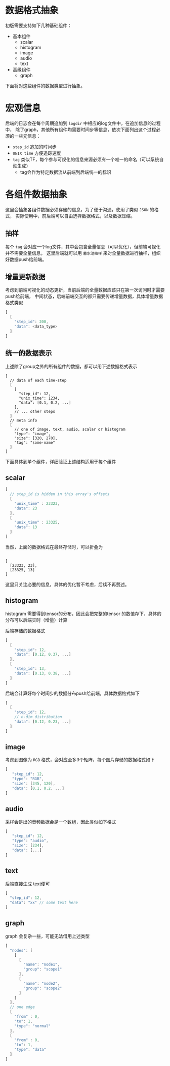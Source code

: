 # 数据格式抽象

初版需要支持如下几种基础组件：

- 基本组件
  - scalar
  - histogram
  - image
  - audio
  - text
- 高级组件
  - graph

下面将对这些组件的数据类型进行抽象。

# 宏观信息
后端的日志会在每个周期追加到 `logdir` 中相应的log文件中，在追加信息的过程中，
除了graph，其他所有组件均需要时间步等信息，依次下面列出这个过程必须的一些元信息：
- `step_id` 追加的时间步
- `UNIX time` 方便追踪速度
- `tag` 类似TF，每个参与可视化的信息来源必须有一个唯一的命名（可以系统自动生成）
  - tag会作为特定数据流从前端到后端统一的标识

# 各组件数据抽象
这里会抽象各组件数据必须存储的信息，为了便于沟通，使用了类似 `JSON` 的格式，
实际使用中，前后端可以自由选择数据格式，以及数据压缩。

## 抽样
每个 `tag` 会对应一个log文件，其中会包含全量信息（可以优化），但前端可视化并不需要全量信息，
这里后端就可以用 `蓄水池抽样` 来对全量数据进行抽样，组织好数据push给前端。

## 增量更新数据
考虑到前端可视化的动态更新，当前后端的全量数据应该只在第一次访问时才需要push给前端，
中间状态，后端前端交互的都只需要传递增量数据，具体增量数据格式类似

```javascript
[
  [
    "step_id": 200,
    "data": <data_type>
  ]
]
```


## 统一的数据表示
上述除了group之外的所有组件的数据，都可以用下述数据格式表示

```
[
  // data of each time-step
  [
    [
      "step_id": 12,
      "unix_time": 1234,
      "data": [0.1, 0.2, ...]
    ],
    // ... other steps
  ]
  // meta info
  [
    // one of image, text, audio, scalar or histogram
    "type": "image",
    "size": [320, 270],
    "tag": "some-name"
  ]
]
```

下面具体到单个组件，详细验证上述结构适用于每个组件

## scalar

```javascript
[
  // step_id is hidden in this array's offsets
  [
    "unix_time" : 23323,
    "data": 23
  ],
  [
    "unix_time" : 23325,
    "data": 13
  ]
]
```

当然，上面的数据格式在最终存储时，可以折叠为

```

[
  [23323, 23],
  [23325, 13]
]
```
这里只关注必要的信息，具体的优化暂不考虑，后续不再赘述。

## histogram
histogram 需要得到tensor的分布，因此会把完整的tensor 的数值存下，具体的分布可以后端实时（增量）计算

后端存储的数据格式

```javascript
[
  [
    "step_id": 12,
    "data": [0.12, 0.37, ...]
  ],
  [
    "step_id": 13,
    "data": [0.13, 0.38, ...]
  ]
]
```

后端会计算好每个时间步的数据分布push给前端，具体数据格式如下

```javascript
[
  [
    "step_id": 12,
    // n-dim distribution
    "data": [0.12, 0.23, ...]
  ]
]
```

## image
考虑到图像为 `RGB` 格式，会对应至多3个矩阵，每个图片存储的数据格式如下
```javascript
[
   "step_id": 12,
   "type": "RGB",
   "size": [345, 120],
   "data": [0.1, 0.2, ...]
]
```

## audio
采样会是出的音频数据会是一个数组，因此类似如下格式

```javascript
[
   "step_id": 12,
   "type": "audio",
   "size": [234],
   "data": [...]
]
```

## text
后端直接生成 text便可

```javascript
[
  "step_id": 12,
  "data": "xx" // some text here
]
```

## graph
graph 会复杂一些，可能无法借用上述类型

```javascript
[
  "nodes": [
    [
      [
        "name": "node1",
        "group": "scope1"
      ],
      [
        "name": "node2",
        "group": "scope2"
      ]
    ]
  ],
  // one edge
  [
    "from" : 0,
    "to": 1,
    "type": "normal"
  ],
  [
    "from" : 0,
    "to": 1,
    "type": "data"
  ]
]
```
